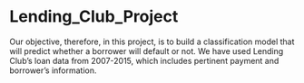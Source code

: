 # Lending_Club_Project
Our objective, therefore, in this project, is to build a classification model that will predict whether a borrower will default or not. We have used Lending Club’s loan data from 2007-2015, which includes pertinent payment and borrower’s information.
